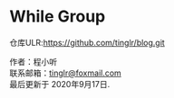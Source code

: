 # While Group


仓库ULR:https://github.com/tinglr/blog.git


作者：程小听<br>
联系邮箱：tinglr@foxmail.com<br>
最后更新于 2020年9月17日. 



